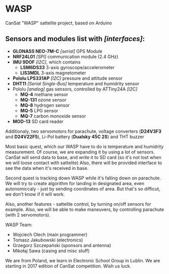 # WASP
CanSat "WASP" sattelite project, based on Arduino

## Sensors and modules list with *[interfaces]*:
- **GLONASS NEO-7M-C** *[serial]* GPS Module 
- **NRF24L01** *[SPI]* communication module (2.4 GHz) 
- **IMU 9DOF** *[I2C]*, which contains
  * **LSM6DS33** 3-axis gyroscope/accelerometer
  * **LIS3MDL** 3-axis magnetometer
- **Pololu LPS331AP** *[I2C]* pressure and attitude sensor
- **DHT11** *[Serial Single-Bus]* temperature and humidrity sensor
- Pololu *[analog]* gas sensors, controlled by ATTiny24A *[I2C]*
  * **MQ-4** methane sensor
  * **MQ-131** ozone sensor
  * **MQ-8** hydrogen sensor
  * **MQ-5** LPG sensor
  * **MQ-7** carbon monoxide sensor
- **MOD-13** SD card reader

Additionaly, two servomotors for parachute, voltage converters (**D24V3F3** and **D24V22F5**), Li-Pol battery (**Dualsky 45C 2S**) and THT buzzer

Most basic quest, which our WASP have to do is temperature and humidrity measurement. Of course, we are expanding it by using a lot of sensors.
CanSat will send data to base, and write it to SD card (so it's not lost when we will loose contact with sattelite)
Also, there will be provided interface to see the data when it's received in base.

Second quest is tracking down WASP while it's falling down on parachute. We will try to create algorithm for landing in designated area, even autonomiccaly - just by sending coordinates of area. But that's so difficut, we don't know if it will work.

Also, another features - sattelite control, by turning on/off sensors for example. Also, we will be able to make maneuvers, by controlling parachute (with 2 servomotors).

WASP Team:
* Wojciech Olech (main programmer)
* Tomasz Jakubowski (electronics)
* Grzegorz Szczepański (sponsors and antenna)
* Mikołaj Sawa (casing and misc stuff)

We are from Poland, we learn in Electronic School Group in Lublin. We are starting in 2017 edition of CanSat competition. Wish us luck.
